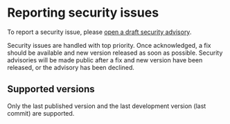 Reporting security issues
=========================

To report a security issue, please [open a draft security advisory](https://github.com/adminerneo/adminerneo/security/advisories).

Security issues are handled with top priority. Once acknowledged, a fix should be available and new version released
as soon as possible. Security advisories will be made public after a fix and new version have been released,
or the advisory has been declined.

Supported versions
------------------

Only the last published version and the last development version (last commit) are supported.

